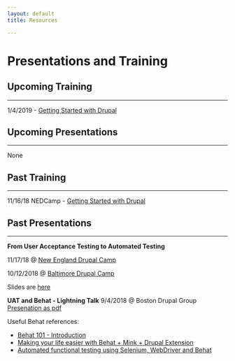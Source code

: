 ```yaml
---
layout: default
title: Resources

---
```

# Presentations and Training



## Upcoming Training 
***
1/4/2019 - [Getting Started with Drupal](https://www.thinkingdrupal.com/courses/getting-started-with-drupal)

## Upcoming Presentations
***

None

## Past Training
***

11/16/18 NEDCamp - [Getting Started with Drupal](https://nedcamp.org/training/getting-started-drupal) 

## Past Presentations
***

**From User Acceptance Testing to Automated Testing**

11/17/18 @ [New England Drupal Camp](https://nedcamp.org/sessions/2018/user-acceptance-testing-automated-testing)

10/12/2018 @ [Baltimore Drupal Camp](https://www.bmoredrupal.com/2018-baltimore-drupalcamp/sessions/user-acceptance-testing-automated-testing)

Slides are [here](https://stephencross.github.io/uat-and-behat)

**UAT and Behat - Lightning Talk**
9/4/2018 @ Boston Drupal Group
[Presenation as pdf](/files/UATandBEHAT-090418.pdf)


Useful Behat references:

- [Behat 101 - Introduction](https://youtu.be/j7RHtNePY3Y)
- [Making your life easier with Behat + Mink + Drupal Extension](https://youtu.be/2TJfbGYKBiM)
- [Automated functional testing using Selenium, WebDriver and Behat](https://youtu.be/MZ4laramYNs)
